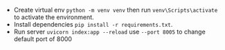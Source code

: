 - Create virtual env `python -m venv venv` then run `venv\Scripts\activate` to activate the environment.
- Install dependencies `pip install -r requirements.txt`.
- Run server `uvicorn index:app --reload` use `--port 8005` to change default port of 8000